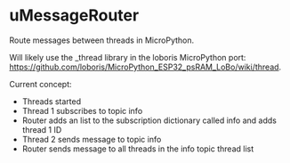 # uMessageRouter
Route messages between threads in MicroPython.

Will likely use the _thread library in the loboris MicroPython port: https://github.com/loboris/MicroPython_ESP32_psRAM_LoBo/wiki/thread.

Current concept:
 - Threads started
 - Thread 1 subscribes to topic info
 - Router adds an list to the subscription dictionary called info and adds thread 1 ID
 - Thread 2 sends message to topic info
 - Router sends message to all threads in the info topic thread list
